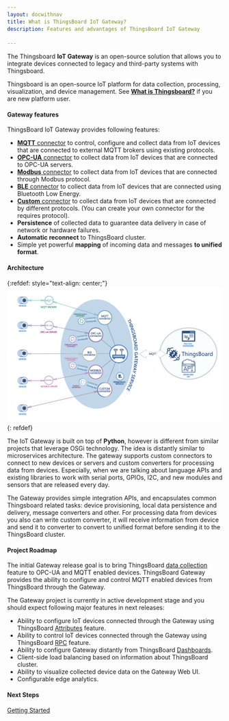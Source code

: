 ```yaml
---
layout: docwithnav
title: What is ThingsBoard IoT Gateway?
description: Features and advantages of ThingsBoard IoT Gateway

---
```


The Thingsboard **IoT Gateway** is an open-source solution that allows you to integrate devices connected to legacy and third-party systems with Thingsboard.  

Thingsboard is an open-source IoT platform for data collection, processing, visualization, and device management. See [**What is Thingsboard?**](https://thingsboard.io/docs/getting-started-guides/what-is-thingsboard/) if you are new platform user.  

#### Gateway features

ThingsBoard IoT Gateway provides following features:

 - [**MQTT** connector](/docs/iot-gateway/mqtt.md) to control, configure and collect data from IoT devices that are connected to external MQTT brokers using existing protocols.
 - [**OPC-UA** connector](/docs/iot-gateway/opc-ua.md) to collect data from IoT devices that are connected to OPC-UA servers.
 - [**Modbus** connector](/docs/iot-gateway/modbus.md) to collect data from IoT devices that are connected through Modbus protocol.
 - [**BLE** connector](/docs/iot-gateway/ble.md) to collect data from IoT devices that are connected using Bluetooth Low Energy.
 - [**Custom** connector](/docs/iot-gateway/custom.md) to collect data from IoT devices that are connected by different protocols. (You can create your own connector for the requires protocol).
 - **Persistence** of collected data to guarantee data delivery in case of network or hardware failures.
 - **Automatic reconnect** to ThingsBoard cluster.
 - Simple yet powerful **mapping** of incoming data and messages **to unified format**.
  
#### Architecture  

{:refdef: style="text-align: center;"}
![ThingsBoard IoT Gateway architecture](/images/gateway/Python-gateway.jpg)
{: refdef}



The IoT Gateway is built on top of **Python**, however is different from similar projects that leverage OSGi technology.
The idea is distantly similar to microservices architecture.
The gateway supports custom connectors to connect to new devices or servers and custom converters for processing data from devices.
Especially, when we are talking about language APIs and existing libraries to work with serial ports, GPIOs, I2C, and new modules and sensors that are released every day. 

The Gateway provides simple integration APIs, and encapsulates common Thingsboard related tasks: device provisioning, local data persistence and delivery, message converters and other.
For processing data from devices you also can write custom converter, it will receive information from device and send it to converter to convert to unified format before sending it to the ThingsBoard cluster.  

#### Project Roadmap

The initial Gateway release goal is to bring ThingsBoard [data collection](/docs/user-guide/telemetry/) feature to OPC-UA and MQTT enabled devices.
ThingsBoard Gateway provides the ability to configure and control MQTT enabled devices from ThingsBoard through the Gateway.

The Gateway project is currently in active development stage and you should expect following major features in next releases:

 - Ability to configure IoT devices connected through the Gateway using ThingsBoard [Attributes](/docs/user-guide/attributes) feature.
 - Ability to control IoT devices connected through the Gateway using ThingsBoard [RPC](/docs/user-guide/rpc/) feature.
 - Ability to configure Gateway distantly from ThingsBoard [Dashboards](/docs/user-guide/visualization/).
 - Client-side load balancing based on information about ThingsBoard cluster.
 - Ability to visualize collected device data on the Gateway Web UI.
 - Configurable edge analytics.

#### Next Steps

<p><a href="/docs/iot-gateway/getting-started" class="button">Getting Started</a></p>
